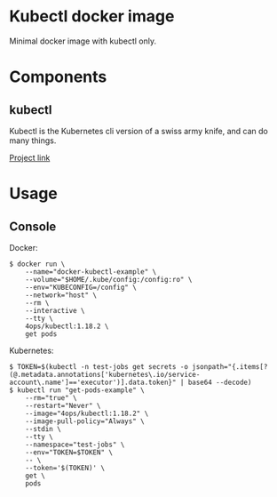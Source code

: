 # Kubectl docker image

Minimal docker image with kubectl only.

# Components

## kubectl

Kubectl is the Kubernetes cli version of a swiss army knife, and can do many things.

[Project link](https://kubectl.docs.kubernetes.io)

# Usage

## Console

Docker:

```shell
$ docker run \
    --name="docker-kubectl-example" \
    --volume="$HOME/.kube/config:/config:ro" \
    --env="KUBECONFIG=/config" \
    --network="host" \
    --rm \
    --interactive \
    --tty \
    4ops/kubectl:1.18.2 \
    get pods
```

Kubernetes:

```shell
$ TOKEN=$(kubectl -n test-jobs get secrets -o jsonpath="{.items[?(@.metadata.annotations['kubernetes\.io/service-account\.name']=='executor')].data.token}" | base64 --decode)
$ kubectl run "get-pods-example" \
    --rm="true" \
    --restart="Never" \
    --image="4ops/kubectl:1.18.2" \
    --image-pull-policy="Always" \
    --stdin \
    --tty \
    --namespace="test-jobs" \
    --env="TOKEN=$TOKEN" \
    -- \
    --token='$(TOKEN)' \
    get \
    pods
```
